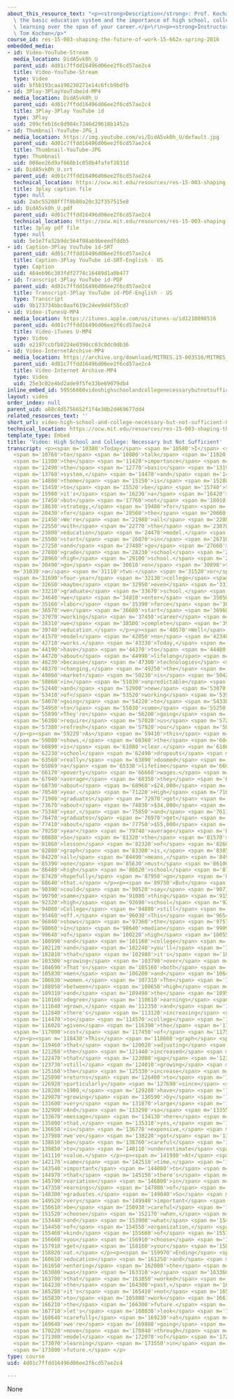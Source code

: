 ```yaml
---
about_this_resource_text: "<p><strong>Description</strong>: Prof. Kochan talks about\
  \ the basic education system and the importance of high school, college, and continuous\
  \ learning over the span of your career.</p>\r\n<p><strong>Instructor</strong>:\
  \ Tom Kochan</p>"
course_id: res-15-003-shaping-the-future-of-work-15-662x-spring-2016
embedded_media:
- id: Video-YouTube-Stream
  media_location: DidA5vk0h_U
  parent_uid: 4d01c7ffdd16496d06ee2f6cd57ae2c4
  title: Video-YouTube-Stream
  type: Video
  uid: bfbb193caa190230271e14c6fcb9bdfb
- id: 3Play-3PlayYouTubeid-MP4
  media_location: DidA5vk0h_U
  parent_uid: 4d01c7ffdd16496d06ee2f6cd57ae2c4
  title: 3Play-3Play YouTube id
  type: 3Play
  uid: 209cfeb16c0d984c7346d29618b1452a
- id: Thumbnail-YouTube-JPG_1
  media_location: https://img.youtube.com/vi/DidA5vk0h_U/default.jpg
  parent_uid: 4d01c7ffdd16496d06ee2f6cd57ae2c4
  title: Thumbnail-YouTube-JPG
  type: Thumbnail
  uid: 008ee26d9af660b1c058b4fafef2831d
- id: DidA5vk0h_U.srt
  parent_uid: 4d01c7ffdd16496d06ee2f6cd57ae2c4
  technical_location: https://ocw.mit.edu/resources/res-15-003-shaping-the-future-of-work-15-662x-spring-2016/innovations-in-the-1980s-and-beyond/out-of-crisis-innovations-in-the-1980s-and-beyond/video-high-school-and-college-necessary-but-not-sufficient/video-high-school-and-college-necessary-but-not-sufficient-0/DidA5vk0h_U.srt
  title: 3play caption file
  type: null
  uid: 2abc55208ff7f8b80a20c32f357515e8
- id: DidA5vk0h_U.pdf
  parent_uid: 4d01c7ffdd16496d06ee2f6cd57ae2c4
  technical_location: https://ocw.mit.edu/resources/res-15-003-shaping-the-future-of-work-15-662x-spring-2016/innovations-in-the-1980s-and-beyond/out-of-crisis-innovations-in-the-1980s-and-beyond/video-high-school-and-college-necessary-but-not-sufficient/video-high-school-and-college-necessary-but-not-sufficient-0/DidA5vk0h_U.pdf
  title: 3play pdf file
  type: null
  uid: 5e1e7fa32b9dc564f08ab9beeedfddb5
- id: Caption-3Play YouTube id-SRT
  parent_uid: 4d01c7ffdd16496d06ee2f6cd57ae2c4
  title: Caption-3Play YouTube id-SRT-English - US
  type: Caption
  uid: 464eb96c303fdf2774c16489d1a0b477
- id: Transcript-3Play YouTube id-PDF
  parent_uid: 4d01c7ffdd16496d06ee2f6cd57ae2c4
  title: Transcript-3Play YouTube id-PDF-English - US
  type: Transcript
  uid: 9b173734bbc0aaf619c24ee9d4f55cd7
- id: Video-iTunesU-MP4
  media_location: https://itunes.apple.com/us/itunes-u/id1210098516
  parent_uid: 4d01c7ffdd16496d06ee2f6cd57ae2c4
  title: Video-iTunes U-MP4
  type: Video
  uid: e2197ccbfb8224e0390cc03c0dc0db36
- id: Video-InternetArchive-MP4
  media_location: https://archive.org/download/MITRES.15-003S16/MITRES_15_003S16_3-1-10_360p.mp4
  parent_uid: 4d01c7ffdd16496d06ee2f6cd57ae2c4
  title: Video-Internet Archive-MP4
  type: Video
  uid: 25e3c02e4bd2ade9f5fe33be69079db4
inline_embed_id: 59556660videohighschoolandcollegenecessarybutnotsufficient65369091
layout: video
order_index: null
parent_uid: a88c4d5756652f1f4e30b2d469677dd4
related_resources_text: ''
short_url: video-high-school-and-college-necessary-but-not-sufficient-0
technical_location: https://ocw.mit.edu/resources/res-15-003-shaping-the-future-of-work-15-662x-spring-2016/innovations-in-the-1980s-and-beyond/out-of-crisis-innovations-in-the-1980s-and-beyond/video-high-school-and-college-necessary-but-not-sufficient/video-high-school-and-college-necessary-but-not-sufficient-0
template_type: Embed
title: 'Video: High School and College: Necessary but Not Sufficient'
transcript: <p><span m='10380'>Today</span> <span m='10580'>I</span> <span m='10610'>want</span>
  <span m='10760'>to</span> <span m='10800'>talk</span> <span m='11020'>about</span>
  <span m='11300'>the</span> <span m='11420'>importance</span> <span m='12100'>of</span>
  <span m='12490'>the</span> <span m='12770'>basic</span> <span m='13190'>education</span>
  <span m='13760'>system,</span> <span m='14470'>and</span> <span m='14730'>the</span>
  <span m='14800'>theme</span> <span m='15150'>is</span> <span m='15280'>going</span>
  <span m='15450'>to</span> <span m='15520'>be</span> <span m='15740'>that</span>
  <span m='15980'>it's</span> <span m='16230'>a</span> <span m='16420'>necessary,</span>
  <span m='17450'>but</span> <span m='17760'>not</span> <span m='18010'>sufficient</span>
  <span m='18630'>strategy,</span> <span m='19480'>for</span> <span m='19870'>education</span>
  <span m='20430'>for</span> <span m='20560'>the</span> <span m='20660'>future.</span>
  <span m='21450'>We're</span> <span m='21980'>all</span> <span m='22080'>familiar</span>
  <span m='22550'>with</span> <span m='22770'>the</span> <span m='23070'>basic</span>
  <span m='23800'>education</span> <span m='24470'>model.</span> <span m='25240'>We</span>
  <span m='25500'>start</span> <span m='26070'>in</span> <span m='26710'>kindergarten</span>
  <span m='27250'>and</span> <span m='27480'>go</span> <span m='27660'>through</span>
  <span m='27880'>grade</span> <span m='28230'>school</span> <span m='28730'>through</span>
  <span m='28960'>high</span> <span m='29100'>school.</span> <span m='29870'>Hopefully</span>
  <span m='30490'>go</span> <span m='30610'>on</span> <span m='30890'>to</span> <span
  m='31030'>a</span> <span m='31110'>two-</span> <span m='31520'>or</span> <span m='31640'>a</span>
  <span m='31690'>four-year</span> <span m='32130'>college</span> <span m='32560'>and</span>
  <span m='32650'>maybe</span> <span m='32950'>even</span> <span m='33130'>to</span>
  <span m='33210'>graduate</span> <span m='33670'>school.</span> <span m='34240'>Then</span>
  <span m='34640'>we</span> <span m='34810'>enter</span> <span m='35050'>the</span>
  <span m='35160'>labor</span> <span m='35390'>force</span> <span m='36170'>and</span>
  <span m='36570'>we</span> <span m='36680'>start</span> <span m='36960'>our</span>
  <span m='37070'>working</span> <span m='37450'>career</span> <span m='37930'>after</span>
  <span m='38310'>we</span> <span m='38500'>complete</span> <span m='39340'>our</span>
  <span m='39740'>education.</span> </p><p><span m='40570'>Well</span> <span m='41290'>that</span>
  <span m='41570'>model</span> <span m='42050'>no</span> <span m='42340'>longer</span>
  <span m='42710'>works.</span> <span m='43330'>Today,</span> <span m='44000'>we</span>
  <span m='44190'>have</span> <span m='44370'>to</span> <span m='44480'>think</span>
  <span m='44720'>about</span> <span m='44990'>lifelong</span> <span m='45670'>learning</span>
  <span m='46230'>because</span> <span m='47300'>technologies</span> <span m='48280'>are</span>
  <span m='48370'>changing,</span> <span m='49250'>the</span> <span m='49520'>job</span>
  <span m='49860'>market</span> <span m='50230'>is</span> <span m='50420'>changing</span>
  <span m='50860'>in</span> <span m='51030'>unpredictable</span> <span m='51750'>ways,</span>
  <span m='52440'>and</span> <span m='52900'>new</span> <span m='53070'>ways</span>
  <span m='53410'>of</span> <span m='53520'>working</span> <span m='53940'>are</span>
  <span m='54070'>going</span> <span m='54220'>to</span> <span m='54330'>continue</span>
  <span m='54950'>to</span> <span m='55030'>come</span> <span m='55250'>along.</span>
  <span m='55890'>They're</span> <span m='56200'>going</span> <span m='56290'>to</span>
  <span m='56380'>require</span> <span m='57020'>us</span> <span m='57250'>to</span>
  <span m='57380'>refresh</span> <span m='57920'>our</span> <span m='58060'>skills.</span>
  </p><p><span m='59220'>As</span> <span m='59410'>this</span> <span m='59610'>graph</span>
  <span m='59880'>shows,</span> <span m='60360'>the</span> <span m='60480'>evidence</span>
  <span m='60890'>is</span> <span m='61080'>clear.</span> <span m='61860'>High</span>
  <span m='62230'>school</span> <span m='62490'>dropouts</span> <span m='63330'>are</span>
  <span m='63560'>really</span> <span m='63890'>doomed</span> <span m='64440'>to</span>
  <span m='65069'>a</span> <span m='65330'>lifetime</span> <span m='66060'>of</span>
  <span m='66170'>poverty</span> <span m='66660'>wages.</span> <span m='67470'>On</span>
  <span m='67940'>average</span> <span m='68350'>they</span> <span m='68560'>earn</span>
  <span m='68730'>about</span> <span m='68960'>$24,000</span> <span m='70400'>a</span>
  <span m='70540'>year.</span> <span m='71220'>High</span> <span m='71640'>school</span>
  <span m='71900'>graduates</span> <span m='72970'>get</span> <span m='73540'>to</span>
  <span m='73670'>about</span> <span m='74030'>$34,000</span> <span m='75290'>a</span>
  <span m='75340'>year,</span> <span m='75850'>and</span> <span m='76110'>college</span>
  <span m='76470'>graduates</span> <span m='76970'>get</span> <span m='77160'>to</span>
  <span m='77410'>about</span> <span m='77750'>$55,000</span> <span m='79210'>a</span>
  <span m='79250'>year</span> <span m='79740'>average</span> <span m='80350'>income.</span>
  <span m='80880'>So</span> <span m='81320'>the</span> <span m='81570'>key</span>
  <span m='81860'>lesson</span> <span m='82320'>of</span> <span m='82600'>this</span>
  <span m='82880'>graph</span> <span m='83300'>is,</span> <span m='83850'>by</span>
  <span m='84220'>all</span> <span m='84490'>means,</span> <span m='84940'>every</span>
  <span m='85390'>one</span> <span m='85630'>must</span> <span m='86100'>finish</span>
  <span m='86480'>high</span> <span m='86620'>school</span> <span m='87180'>and</span>
  <span m='87420'>hopefully</span> <span m='87950'>go</span> <span m='88180'>beyond</span>
  <span m='88640'>that.</span> </p><p><span m='89750'>But</span> <span m='90150'>you</span>
  <span m='90390'>could</span> <span m='90520'>say</span> <span m='90710'>the</span>
  <span m='90790'>same</span> <span m='91080'>thing</span> <span m='91580'>for</span>
  <span m='92320'>high</span> <span m='92690'>school</span> <span m='92970'>graduation.</span>
  <span m='94080'>College</span> <span m='94800'>still</span> <span m='95110'>pays</span>
  <span m='95460'>off.</span> <span m='96030'>This</span> <span m='96540'>graph</span>
  <span m='96840'>shows</span> <span m='97360'>the</span> <span m='97570'>difference</span>
  <span m='98060'>in</span> <span m='98640'>median</span> <span m='99090'>earnings</span>
  <span m='99640'>of</span> <span m='100220'>high</span> <span m='100550'>school</span>
  <span m='100990'>and</span> <span m='101160'>college</span> <span m='101540'>graduates,</span>
  <span m='102120'>and</span> <span m='102240'>you'll</span> <span m='102400'>see</span>
  <span m='102810'>that</span> <span m='102980'>it's</span> <span m='103150'>been</span>
  <span m='103300'>growing</span> <span m='103790'>over</span> <span m='104020'>time.</span>
  <span m='104690'>That's</span> <span m='105160'>both</span> <span m='105540'>for</span>
  <span m='105830'>men</span> <span m='106200'>and</span> <span m='106490'>for</span>
  <span m='106630'>women.</span> <span m='107310'>The</span> <span m='107730'>gap</span>
  <span m='108050'>between</span> <span m='108650'>high</span> <span m='108860'>school</span>
  <span m='109310'>and</span> <span m='109490'>the</span> <span m='109570'>college</span>
  <span m='110160'>degree</span> <span m='110610'>earnings</span> <span m='111250'>has</span>
  <span m='111640'>grown,</span> <span m='112350'>and</span> <span m='112630'>so</span>
  <span m='112840'>there's</span> <span m='113120'>increasing</span> <span m='113780'>returns</span>
  <span m='114470'>to</span> <span m='114570'>college</span> <span m='115340'>even</span>
  <span m='116020'>given</span> <span m='116390'>the</span> <span m='116540'>increased</span>
  <span m='117000'>cost</span> <span m='117450'>of</span> <span m='117530'>college.</span>
  </p><p><span m='118430'>This</span> <span m='118660'>graph</span> <span m='118940'>shows</span>
  <span m='119460'>that</span> <span m='120020'>adjusting</span> <span m='120870'>for</span>
  <span m='121260'>the</span> <span m='121440'>increased</span> <span m='121840'>cost,</span>
  <span m='122470'>that</span> <span m='123080'>gap</span> <span m='123620'>is</span>
  <span m='123730'>still</span> <span m='124010'>growing</span> <span m='124710'>and</span>
  <span m='125160'>the</span> <span m='125330'>increase</span> <span m='125790'>in</span>
  <span m='125890'>returns</span> <span m='126400'>to</span> <span m='126500'>college,</span>
  <span m='126920'>particularly</span> <span m='127690'>since</span> <span m='128009'>around</span>
  <span m='128280'>1980,</span> <span m='129280'>have</span> <span m='129639'>been</span>
  <span m='129870'>growing</span> <span m='130590'>by</span> <span m='131190'>very,</span>
  <span m='131600'>very</span> <span m='131870'>large</span> <span m='132230'>numbers.</span>
  <span m='132900'>And</span> <span m='133290'>so</span> <span m='133550'>the</span>
  <span m='133670'>message</span> <span m='134130'>here</span> <span m='134600'>is</span>
  <span m='135000'>that,</span> <span m='135310'>yes,</span> <span m='136030'>college</span>
  <span m='136650'>is</span> <span m='136770'>expensive,</span> <span m='137650'>but</span>
  <span m='137980'>we've</span> <span m='138220'>got</span> <span m='138530'>to</span>
  <span m='138610'>be</span> <span m='138760'>careful</span> <span m='139430'>not</span>
  <span m='139850'>to</span> <span m='140110'>underestimate</span> <span m='140960'>its</span>
  <span m='141110'>value.</span> </p><p><span m='141980'>At</span> <span m='142110'>the</span>
  <span m='142170'>same</span> <span m='142510'>time,</span> <span m='143120'>it's</span>
  <span m='143540'>important</span> <span m='144080'>to</span> <span m='144220'>recognize</span>
  <span m='144970'>that</span> <span m='145150'>there's</span> <span m='145390'>wide</span>
  <span m='145790'>variation</span> <span m='146800'>in</span> <span m='147250'>the</span>
  <span m='147350'>earnings</span> <span m='147800'>of</span> <span m='147900'>college</span>
  <span m='148300'>graduates.</span> <span m='149040'>So</span> <span m='149380'>it's</span>
  <span m='149520'>very</span> <span m='149940'>important</span> <span m='150430'>to</span>
  <span m='150610'>be</span> <span m='150930'>careful</span> <span m='151420'>to</span>
  <span m='151520'>choose</span> <span m='152170'>when,</span> <span m='152730'>where,</span>
  <span m='153440'>and</span> <span m='153900'>what</span> <span m='154100'>kind</span>
  <span m='154450'>of</span> <span m='154550'>organization,</span> <span m='155260'>what</span>
  <span m='155460'>kind</span> <span m='155660'>of</span> <span m='155750'>institution</span>
  <span m='156660'>you</span> <span m='156910'>choose</span> <span m='157620'>to</span>
  <span m='157910'>get</span> <span m='158160'>your</span> <span m='158340'>education</span>
  <span m='158920'>at.</span> </p><p><span m='159970'>Ending</span> <span m='160350'>your</span>
  <span m='160610'>education</span> <span m='161250'>and</span> <span m='161400'>then</span>
  <span m='161650'>entering</span> <span m='162080'>the</span> <span m='162180'>workforce</span>
  <span m='163080'>was</span> <span m='163310'>a</span> <span m='163360'>model</span>
  <span m='163700'>that</span> <span m='163850'>worked</span> <span m='164160'>in</span>
  <span m='164230'>the</span> <span m='164300'>past,</span> <span m='165030'>but</span>
  <span m='165280'>it's</span> <span m='165410'>not</span> <span m='165700'>going</span>
  <span m='165830'>to</span> <span m='165880'>work</span> <span m='166140'>in</span>
  <span m='166210'>the</span> <span m='166300'>future.</span> <span m='167140'>So</span>
  <span m='167710'>let's</span> <span m='168030'>look</span> <span m='168440'>more</span>
  <span m='168640'>carefully</span> <span m='169230'>at</span> <span m='169320'>how</span>
  <span m='169640'>we're</span> <span m='169880'>going</span> <span m='170130'>to</span>
  <span m='170220'>move</span> <span m='170840'>through</span> <span m='171220'>a</span>
  <span m='171380'>model</span> <span m='172070'>of</span> <span m='172480'>lifelong</span>
  <span m='173070'>learning</span> <span m='173550'>in</span> <span m='173730'>the</span>
  <span m='173800'>future.</span> </p>
type: course
uid: 4d01c7ffdd16496d06ee2f6cd57ae2c4

---
```

None